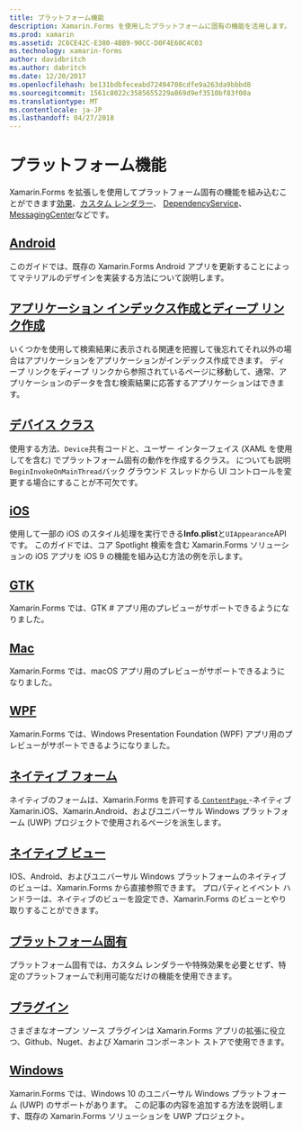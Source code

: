 ```yaml
---
title: プラットフォーム機能
description: Xamarin.Forms を使用したプラットフォームに固有の機能を活用します。
ms.prod: xamarin
ms.assetid: 2C6CE42C-E380-4BB9-90CC-D0F4E60C4C03
ms.technology: xamarin-forms
author: davidbritch
ms.author: dabritch
ms.date: 12/20/2017
ms.openlocfilehash: be131bdbfeceabd72494708cdfe9a263da9bbbd8
ms.sourcegitcommit: 1561c8022c3585655229a869d9ef3510bf83f00a
ms.translationtype: MT
ms.contentlocale: ja-JP
ms.lasthandoff: 04/27/2018
---
```

# <a name="platform-features"></a>プラットフォーム機能

Xamarin.Forms を拡張しを使用してプラットフォーム固有の機能を組み込むことができます[効果](~/xamarin-forms/app-fundamentals/effects/index.md)、[カスタム レンダラー](~/xamarin-forms/app-fundamentals/custom-renderer/index.md)、 [DependencyService](~/xamarin-forms/app-fundamentals/dependency-service/index.md)、 [MessagingCenter](~/xamarin-forms/app-fundamentals/messaging-center.md)などです。

## <a name="androidandroidindexmd"></a>[Android](android/index.md)

このガイドでは、既存の Xamarin.Forms Android アプリを更新することによってマテリアルのデザインを実装する方法について説明します。

## <a name="application-indexing-and-deep-linkingdeep-linkingmd"></a>[アプリケーション インデックス作成とディープ リンク作成](deep-linking.md)

いくつかを使用して検索結果に表示される関連を把握して後忘れてそれ以外の場合はアプリケーションをアプリケーションがインデックス作成できます。 ディープ リンクをディープ リンクから参照されているページに移動して、通常、アプリケーションのデータを含む検索結果に応答するアプリケーションはできます。

## <a name="device-classdevicemd"></a>[デバイス クラス](device.md)

使用する方法、`Device`共有コードと、ユーザー インターフェイス (XAML を使用してを含む) でプラットフォーム固有の動作を作成するクラス。 についても説明`BeginInvokeOnMainThread`バック グラウンド スレッドから UI コントロールを変更する場合にすることが不可欠です。

## <a name="iosiosindexmd"></a>[iOS](ios/index.md)

使用して一部の iOS のスタイル処理を実行できる**Info.plist**と`UIAppearance`API です。 このガイドでは、コア Spotlight 検索を含む Xamarin.Forms ソリューションの iOS アプリを iOS 9 の機能を組み込む方法の例を示します。

## <a name="gtkgtkmd"></a>[GTK](gtk.md)

Xamarin.Forms では、GTK # アプリ用のプレビューがサポートできるようになりました。

## <a name="macmacmd"></a>[Mac](mac.md)

Xamarin.Forms では、macOS アプリ用のプレビューがサポートできるようになりました。

## <a name="wpfwpfmd"></a>[WPF](wpf.md)

Xamarin.Forms では、Windows Presentation Foundation (WPF) アプリ用のプレビューがサポートできるようになりました。

## <a name="native-formsnative-formsmd"></a>[ネイティブ フォーム](native-forms.md)

ネイティブのフォームは、Xamarin.Forms を許可する[ `ContentPage` ](https://developer.xamarin.com/api/type/Xamarin.Forms.ContentPage/)-ネイティブ Xamarin.iOS、Xamarin.Android、およびユニバーサル Windows プラットフォーム (UWP) プロジェクトで使用されるページを派生します。

## <a name="native-viewsnative-viewsindexmd"></a>[ネイティブ ビュー](native-views/index.md)

IOS、Android、およびユニバーサル Windows プラットフォームのネイティブのビューは、Xamarin.Forms から直接参照できます。 プロパティとイベント ハンドラーは、ネイティブのビューを設定でき、Xamarin.Forms のビューとやり取りすることができます。

## <a name="platform-specificsplatform-specificsindexmd"></a>[プラットフォーム固有](platform-specifics/index.md)

プラットフォーム固有では、カスタム レンダラーや特殊効果を必要とせず、特定のプラットフォームで利用可能なだけの機能を使用できます。

## <a name="pluginspluginsmd"></a>[プラグイン](plugins.md)

さまざまなオープン ソース プラグインは Xamarin.Forms アプリの拡張に役立つ、Github、Nuget、および Xamarin コンポーネント ストアで使用できます。

## <a name="windowswindowsindexmd"></a>[Windows](windows/index.md)

Xamarin.Forms では、Windows 10 のユニバーサル Windows プラットフォーム (UWP) のサポートがあります。 この記事の内容を追加する方法を説明します、既存の Xamarin.Forms ソリューションを UWP プロジェクト。
